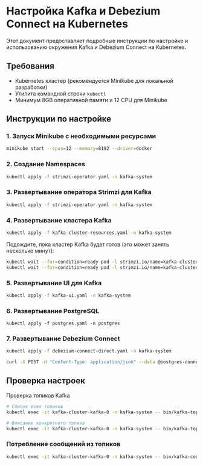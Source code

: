 # Настройка Kafka и Debezium Connect на Kubernetes

Этот документ предоставляет подробные инструкции по настройке и использованию окружения Kafka и Debezium Connect на Kubernetes.

## Требования

- Kubernetes кластер (рекомендуется Minikube для локальной разработки)
- Утилита командной строки `kubectl`
- Минимум 8GB оперативной памяти и 12 CPU для Minikube

## Инструкции по настройке

### 1. Запуск Minikube с необходимыми ресурсами

```bash
minikube start --cpus=12 --memory=8192 --driver=docker
```

### 2. Создание Namespaces

```bash
kubectl apply -f strimzi-operator.yaml -n kafka-system
```

### 3. Развертывание оператора Strimzi для Kafka

```bash
kubectl apply -f strimzi-operator.yaml -n kafka-system
```

### 4. Развертывание кластера Kafka

```bash
kubectl apply -f kafka-cluster-resources.yaml -n kafka-system
```

Подождите, пока кластер Kafka будет готов (это может занять несколько минут):

```bash
kubectl wait --for=condition=ready pod -l strimzi.io/name=kafka-cluster-kafka -n kafka-system --timeout=600s
kubectl wait --for=condition=ready pod -l strimzi.io/name=kafka-cluster-zookeeper -n kafka-system --timeout=300s
```

### 5. Развертывание UI для Kafka

```bash
kubectl apply -f kafka-ui.yaml -n kafka-system
```

### 6. Развертывание PostgreSQL

```
kubectl apply -f postgres.yaml -n postgres
```

### 7. Развертывание Debezium Connect

```bash
kubectl apply -f debezium-connect-direct.yaml -n kafka-system
```

```bash
curl -X POST -H "Content-Type: application/json" --data @postgres-connector.json http://localhost:8083/connectors
```

## Проверка настроек

Проверка топиков Kafka

```bash
# Список всех топиков
kubectl exec -it kafka-cluster-kafka-0 -n kafka-system -- bin/kafka-topics.sh --bootstrap-server kafka-cluster-kafka-bootstrap:9092 --list

# Описание конкретного топика
kubectl exec -it kafka-cluster-kafka-0 -n kafka-system -- bin/kafka-topics.sh --bootstrap-server kafka-cluster-kafka-bootstrap:9092 --describe --topic [TOPIC_NAME]
```

### Потребление сообщений из топиков

```bash
kubectl exec -it kafka-cluster-kafka-0 -n kafka-system -- bin/kafka-console-consumer.sh --bootstrap-server kafka-cluster-kafka-bootstrap:9092 --topic [TOPIC_NAME] --from-beginning
```


